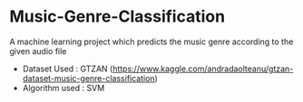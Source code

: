 # Music-Genre-Classification
A machine learning project which predicts the music genre according to the given audio file

- Dataset Used : GTZAN (https://www.kaggle.com/andradaolteanu/gtzan-dataset-music-genre-classification)
- Algorithm used : SVM
